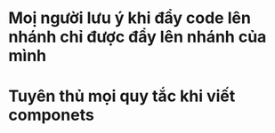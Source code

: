 # Moị người lưu ý khi đẩy code lên nhánh chỉ được đẩy lên nhánh của mình 
# Tuyên thủ mọi quy tắc khi viết componets 
